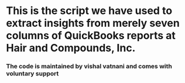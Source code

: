 # This is the script we have used to extract insights from merely seven columns of QuickBooks reports at Hair and Compounds, Inc.

### The code is maintained by vishal vatnani and comes with voluntary support
